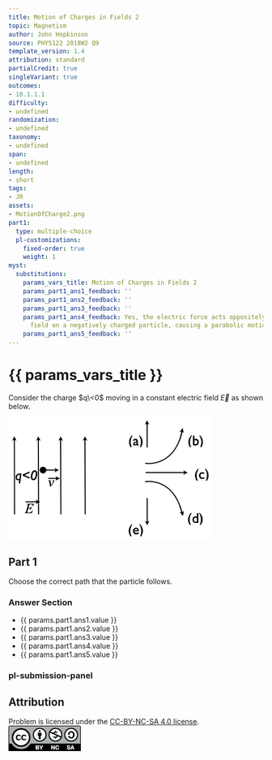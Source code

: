 ```yaml
---
title: Motion of Charges in Fields 2
topic: Magnetism
author: John Hopkinson
source: PHYS122 2018W2 Q9
template_version: 1.4
attribution: standard
partialCredit: true
singleVariant: true
outcomes:
- 18.1.1.1
difficulty:
- undefined
randomization:
- undefined
taxonomy:
- undefined
span:
- undefined
length:
- short
tags:
- JR
assets:
- MotionOfCharge2.png
part1:
  type: multiple-choice
  pl-customizations:
    fixed-order: true
    weight: 1
myst:
  substitutions:
    params_vars_title: Motion of Charges in Fields 2
    params_part1_ans1_feedback: ''
    params_part1_ans2_feedback: ''
    params_part1_ans3_feedback: ''
    params_part1_ans4_feedback: Yes, the electric force acts oppositely to the electric
      field on a negatively charged particle, causing a parabolic motion.
    params_part1_ans5_feedback: ''
---
```

# {{ params_vars_title }}
Consider the charge $q\<0$ moving in a constant electric field $\vec{E}$ as shown below.

<img src="MotionOfCharge2.png" width=400 alt="On the left is a diagram of a negative charge moving to the right in an electric field that points up the page. On the right are arrows representative of the charge's possible trajectories. The arrow for option a points straight up. The arrow for option b starts pointing to the right and bends parabolically upward. The arrow for option c points straight to the right. The arrow for option d starts pointing to the right and bends parabollically downward. The arrow for option e points straight down.">

## Part 1

Choose the correct path that the particle follows.

### Answer Section

- {{ params.part1.ans1.value }}
- {{ params.part1.ans2.value }}
- {{ params.part1.ans3.value }}
- {{ params.part1.ans4.value }}
- {{ params.part1.ans5.value }}

### pl-submission-panel

## Attribution

Problem is licensed under the [CC-BY-NC-SA 4.0 license](https://creativecommons.org/licenses/by-nc-sa/4.0/).<br> ![The Creative Commons 4.0 license requiring attribution-BY, non-commercial-NC, and share-alike-SA license.](https://raw.githubusercontent.com/firasm/bits/master/by-nc-sa.png)